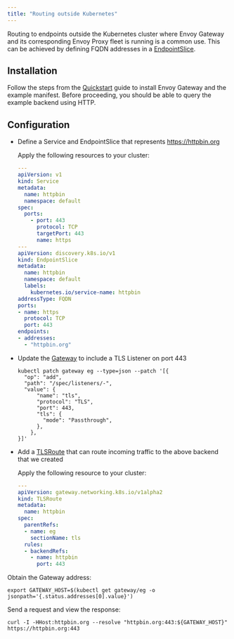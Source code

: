 ```yaml
---
title: "Routing outside Kubernetes"
---
```


Routing to endpoints outside the Kubernetes cluster where Envoy Gateway and its corresponding Envoy Proxy fleet is
running is a common use. This can be achieved by defining FQDN addresses in a [EndpointSlice][].

## Installation

Follow the steps from the [Quickstart](../../quickstart) guide to install Envoy Gateway and the example manifest.
Before proceeding, you should be able to query the example backend using HTTP.

## Configuration

* Define a Service and EndpointSlice that represents https://httpbin.org

    Apply the following resources to your cluster:

    ```yaml
    ---
    apiVersion: v1
    kind: Service
    metadata:
      name: httpbin
      namespace: default
    spec:
      ports:
        - port: 443
          protocol: TCP
          targetPort: 443
          name: https
    ---
    apiVersion: discovery.k8s.io/v1
    kind: EndpointSlice
    metadata:
      name: httpbin
      namespace: default
      labels:
        kubernetes.io/service-name: httpbin 
    addressType: FQDN
    ports:
    - name: https
      protocol: TCP
      port: 443
    endpoints:
    - addresses:
      - "httpbin.org"
    ```

* Update the [Gateway][] to include a TLS Listener on port 443

    ```shell
    kubectl patch gateway eg --type=json --patch '[{
      "op": "add",
      "path": "/spec/listeners/-",
      "value": {
          "name": "tls",
          "protocol": "TLS",
          "port": 443,
          "tls": {
            "mode": "Passthrough",
          },
        },
    }]'
    ```

* Add a [TLSRoute][] that can route incoming traffic to the above backend that we created

    Apply the following resource to your cluster:

    ```yaml
    ---
    apiVersion: gateway.networking.k8s.io/v1alpha2
    kind: TLSRoute
    metadata:
      name: httpbin 
    spec:
      parentRefs:
      - name: eg 
        sectionName: tls
      rules:
      - backendRefs:
        - name: httpbin
          port: 443
    ```    

Obtain the Gateway address:

```shell
export GATEWAY_HOST=$(kubectl get gateway/eg -o jsonpath='{.status.addresses[0].value}')
```

Send a request and view the response:

```shell
curl -I -HHost:httpbin.org --resolve "httpbin.org:443:${GATEWAY_HOST}" https://httpbin.org:443
```

[EndpointSlice]: https://kubernetes.io/docs/concepts/services-networking/endpoint-slices/
[Gateway]: https://gateway-api.sigs.k8s.io/api-types/gateway/
[TLSRoute]: https://gateway-api.sigs.k8s.io/reference/spec/#gateway.networking.k8s.io/v1alpha2.TLSRoute
